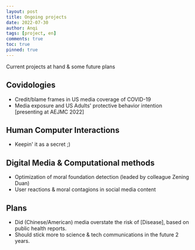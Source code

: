 ```yaml
---
layout: post
title: Ongoing projects
date: 2022-07-30
author: Anqi
tags: [project, en]
comments: true
toc: true
pinned: true
---
```


Current projects at hand & some future plans

## Covidologies
*   Credit/blame frames in US media coverage of COVID-19
*   Media exposure and US Adults' protective behavior intention [presenting at AEJMC 2022]


## Human Computer Interactions
*   Keepin' it as a secret ;)


## Digital Media & Computational methods
*   Optimization of moral foundation detection (leaded by colleague Zening Duan)
*   User reactions & moral contagions in social media content


## Plans
*   Did (Chinese/American) media overstate the risk of [Disease], based on public health reports.
*   Should stick more to science & tech communications in the future 2 years. 
